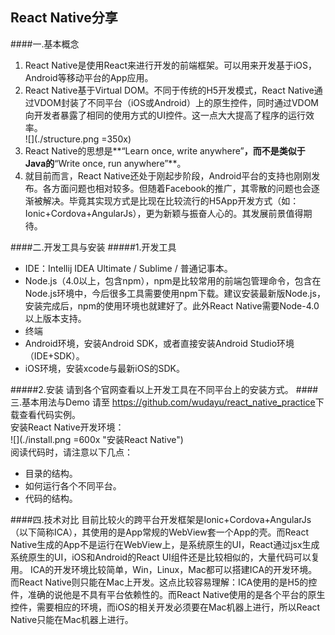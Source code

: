 ## React Native分享 

####一.基本概念
1. React Native是使用React来进行开发的前端框架。可以用来开发基于iOS，Android等移动平台的App应用。
2. React Native基于Virtual DOM。不同于传统的H5开发模式，React Native通过VDOM封装了不同平台（iOS或Android）上的原生控件，同时通过VDOM向开发者暴露了相同的使用方式的UI控件。这一点大大提高了程序的运行效率。  
![](./structure.png =350x)
3. React Native的思想是**“Learn once, write anywhere”**，而不是类似于Java的**“Write once, run anywhere”**。
4. 就目前而言，React Native还处于刚起步阶段，Android平台的支持也刚刚发布。各方面问题也相对较多。但随着Facebook的推广，其零散的问题也会逐渐被解决。毕竟其实现方式是比现在比较流行的H5App开发方式（如：Ionic+Cordova+AngularJs），更为新颖与振奋人心的。其发展前景值得期待。

####二.开发工具与安装
#####1.开发工具
* IDE：Intellij IDEA Ultimate / Sublime / 普通记事本。    
* Node.js（4.0以上，包含npm），npm是比较常用的前端包管理命令，包含在Node.js环境中，今后很多工具需要使用npm下载。建议安装最新版Node.js，安装完成后，npm的使用环境也就建好了。此外React Native需要Node-4.0以上版本支持。  
* 终端
* Android环境，安装Android SDK，或者直接安装Android Studio环境（IDE+SDK）。
* iOS环境，安装xcode与最新iOS的SDK。

#####2.安装
请到各个官网查看以上开发工具在不同平台上的安装方式。
####三.基本用法与Demo
请至 <https://github.com/wudayu/react_native_practice>下载查看代码实例。  
安装React Native开发环境：  
![](./install.png =600x "安装React Native")  
阅读代码时，请注意以下几点：    

* 目录的结构。  
* 如何运行各个不同平台。
* 代码的结构。
  
####四.技术对比
		目前比较火的跨平台开发框架是Ionic+Cordova+AngularJs（以下简称ICA），其使用的是App常规的WebView套一个App的壳。而React Native生成的App不是运行在WebView上，是系统原生的UI，React通过jsx生成系统原生的UI，iOS和Android的React UI组件还是比较相似的，大量代码可以复用。
		ICA的开发环境比较简单，Win，Linux，Mac都可以搭建ICA的开发环境。而React Native则只能在Mac上开发。这点比较容易理解：ICA使用的是H5的控件，准确的说他是不具有平台依赖性的。而React Native使用的是各个平台的原生控件，需要相应的环境，而iOS的相关开发必须要在Mac机器上进行，所以React Native只能在Mac机器上进行。
